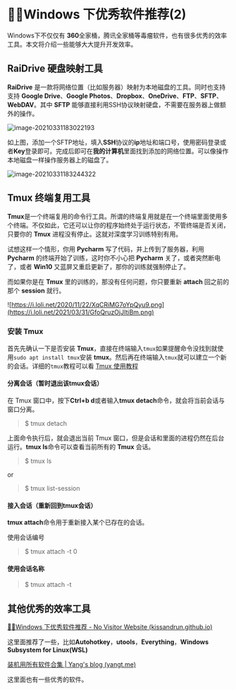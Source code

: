# 👨‍💻Windows 下优秀软件推荐(2)

Windows下不仅仅有 **360**全家桶，腾讯全家桶等毒瘤软件，也有很多优秀的效率工具。本文将介绍一些能够大大提升开发效率。

## **RaiDrive** 硬盘映射工具

**RaiDrive** 是一款将网络位置（比如服务器）映射为本地磁盘的工具。同时也支持支持 **Google Drive**、**Google Photos**、**Dropbox**、**OneDrive**、**FTP**、**SFTP**、**WebDAV**。其中 **SFTP** 能够直接利用SSH协议映射硬盘，不需要在服务器上做额外的操作。

![image-20210331183022193](https://i.loli.net/2021/03/31/vsHUzXnQV5e2qR7.png)

如上图，添加一个SFTP地址，填入**SSH**协议的**ip**地址和端口号，使用密码登录或者**Key**登录即可。完成后即可在**我的计算机**里面找到添加的网络位置。可以像操作本地磁盘一样操作服务器上的磁盘了。

![image-20210331183244322](https://i.loli.net/2021/03/31/cdGuBJMeXUOPhCr.png)

## Tmux 终端复用工具

**Tmux**是一个终端复用的命令行工具。所谓的终端复用就是在一个终端里面使用多个终端。不仅如此，它还可以让你的程序始终处于运行状态，不管终端是否关闭，只要你的 **Tmux** 进程没有停止。这就对深度学习训练特别有用。

试想这样一个情形，你用 **Pycharm** 写了代码，并上传到了服务器，利用 **Pycharm** 的终端开始了训练，这时你不小心把 **Pycharm** 关了，或者突然断电了，或者 **Win10** 又蓝屏又重启更新了，那你的训练就强制停止了。

而如果你是在 **Tmux** 里的训练的，那没有任何问题，你只要重新 **attach** 回之前的那个 **session** 就行。

![https://i.loli.net/2020/11/22/XqCRiMG7oYpQyu9.png](https://i.loli.net/2021/03/31/GfoQruzOjJItiBm.png)

### 安装 Tmux

首先先确认一下是否安装 **Tmux**，直接在终端输入`tmux`如果提醒命令没找到就使用`sudo apt install tmux`安装 **tmux**。然后再在终端输入`tmux`就可以建立一个新的会话。详细的`tmux`教程可以看 [Tmux 使用教程](http://www.ruanyifeng.com/blog/2019/10/tmux.html)

#### 分离会话（暂时退出该tmux会话）

在 Tmux 窗口中，按下**Ctrl+b d**或者输入**tmux detach**命令，就会将当前会话与窗口分离。

> $ tmux detach

上面命令执行后，就会退出当前 Tmux 窗口，但是会话和里面的进程仍然在后台运行。**tmux ls**命令可以查看当前所有的 **Tmux** 会话。

> $ tmux ls

or

>  $ tmux list-session

#### 接入会话（重新回到tmux会话）
**tmux attach**命令用于重新接入某个已存在的会话。

使用会话编号

> $ tmux attach -t 0

#### 使用会话名称

> $ tmux attach -t  <session-name>

## 其他优秀的效率工具

[👨‍💻Windows 下优秀软件推荐 - No Visitor Website (kissandrun.github.io)](https://kissandrun.github.io/app-0/)

这里面推荐了一些，比如**Autohotkey**，**utools**，**Everything**，**Windows Subsystem for Linux(WSL)**

[装机用所有软件合集 | Yang's blog (yangt.me)](https://yangt.me/post/apps-recommended/)

这里面也有一些优秀的软件。
